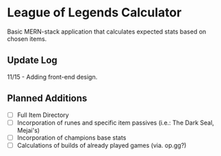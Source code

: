 # League of Legends Calculator
Basic MERN-stack application that calculates expected stats based on chosen items.

## Update Log
11/15 - Adding front-end design.

## Planned Additions
- [ ] Full Item Directory
- [ ] Incorporation of runes and specific item passives (i.e.: The Dark Seal, Mejai's)
- [ ] Incorporation of champions base stats
- [ ] Calculations of builds of already played games (via. op.gg?)